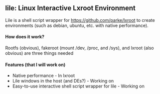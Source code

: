 ## lile: Linux Interactive Lxroot Environment
Lile is a shell script wrapper for https://github.com/parke/lxroot to create environments (such as debian, ubuntu, etc. with native performance).
#### How does it work?
Rootfs (obvious), fakeroot (mount /dev, /proc, and /sys), and lxroot (also obvious) are three things  needed
#### Features (that I will work on)
* Native performance - In lxroot
* Lile windows in the host (and DEs?) - Working on
* Easy-to-use interactive shell script wrapper for lile - Working on
